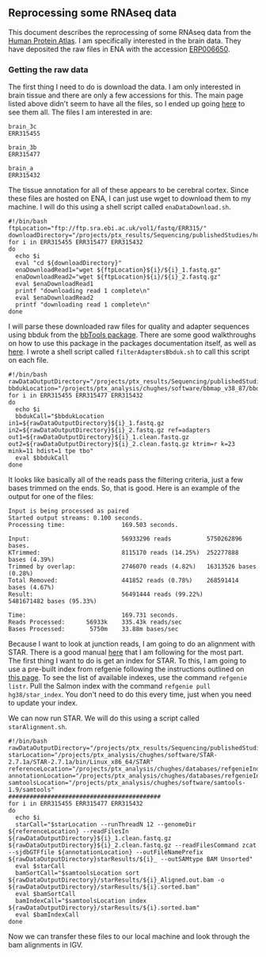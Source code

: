 ## Reprocessing some RNAseq data

This document describes the reprocessing of some RNAseq data from the [Human Protein Atlas](https://www.proteinatlas.org/). I am specifically interested in the brain data. They have deposited the raw files in ENA with the accession [ERP006650](https://www.ebi.ac.uk/ena/browser/view/PRJEB6971).

### Getting the raw data

The first thing I need to do is download the data. I am only interested in brain tissue and there are only a few accessions for this. The main page listed above didn't seem to have all the files, so I ended up going [here](https://www.ebi.ac.uk/arrayexpress/experiments/E-MTAB-2836/samples/?full=true&s_page=11&s_pagesize=25&s_sortby=col_31&s_sortorder=ascending) to see them all. The files I am interested in are:

```
brain_3c
ERR315455

brain_3b
ERR315477

brain_a
ERR315432
```

The tissue annotation for all of these appears to be cerebral cortex. Since these files are hosted on ENA, I can just use wget to download them to my machine. I will do this using a shell script called `enaDataDownload.sh`.

```shell
#!/bin/bash
ftpLocation="ftp://ftp.sra.ebi.ac.uk/vol1/fastq/ERR315/"
downloadDirectory="/projects/ptx_results/Sequencing/publishedStudies/humanProteinAtlasRnaSequencingData"
for i in ERR315455 ERR315477 ERR315432
do
  echo $i
  eval "cd ${downloadDirectory}"
  enaDownloadRead1="wget ${ftpLocation}${i}/${i}_1.fastq.gz"
  enaDownloadRead2="wget ${ftpLocation}${i}/${i}_2.fastq.gz"
  eval $enaDownloadRead1
  printf "downloading read 1 complete\n"
  eval $enaDownloadRead2
  printf "downloading read 1 complete\n"
done
```

I will parse these downloaded raw files for quality and adapter sequences using bbduk from the [bbTools package](https://sourceforge.net/projects/bbmap/). There are some good walkthroughs on how to use this package in the packages documentation itself, as well as [here](https://jgi.doe.gov/data-and-tools/bbtools/bb-tools-user-guide/). I wrote a shell script called `filterAdaptersBbduk.sh` to call this script on each file.

```shell
#!/bin/bash
rawDataOutputDirectory="/projects/ptx_results/Sequencing/publishedStudies/humanProteinAtlasRnaSequencingData/"
bbdukLocation="/projects/ptx_analysis/chughes/software/bbmap_v38_87/bbduk.sh"
for i in ERR315455 ERR315477 ERR315432
do
  echo $i
  bbdukCall="$bbdukLocation in1=${rawDataOutputDirectory}${i}_1.fastq.gz in2=${rawDataOutputDirectory}${i}_2.fastq.gz ref=adapters out1=${rawDataOutputDirectory}${i}_1.clean.fastq.gz out2=${rawDataOutputDirectory}${i}_2.clean.fastq.gz ktrim=r k=23 mink=11 hdist=1 tpe tbo"
  eval $bbdukCall
done
```

It looks like basically all of the reads pass the filtering criteria, just a few bases trimmed on the ends. So, that is good. Here is an example of the output for one of the files:

```
Input is being processed as paired
Started output streams: 0.100 seconds.
Processing time:                169.503 seconds.

Input:                          56933296 reads          5750262896 bases.
KTrimmed:                       8115170 reads (14.25%)  252277888 bases (4.39%)
Trimmed by overlap:             2746070 reads (4.82%)   16313526 bases (0.28%)
Total Removed:                  441852 reads (0.78%)    268591414 bases (4.67%)
Result:                         56491444 reads (99.22%)         5481671482 bases (95.33%)

Time:                           169.731 seconds.
Reads Processed:      56933k    335.43k reads/sec
Bases Processed:       5750m    33.88m bases/sec
```

Because I want to look at junction reads, I am going to do an alignment with STAR. There is a good manual [here](https://github.com/alexdobin/STAR) that I am following for the most part. The first thing I want to do is get an index for STAR. To this, I am going to use a pre-built index from refgenie following the instructions outlined on [this page](http://refgenie.databio.org/en/latest/install/). To see the list of available indexes, use the command `refgenie listr`. Pull the Salmon index with the command `refgenie pull hg38/star_index`. You don't need to do this every time, just when you need to update your index. 

We can now run STAR. We will do this using a script called `starAlignment.sh`.

```shell
#!/bin/bash
rawDataOutputDirectory="/projects/ptx_results/Sequencing/publishedStudies/humanProteinAtlasRnaSequencingData/"
starLocation="/projects/ptx_analysis/chughes/software/STAR-2.7.1a/STAR-2.7.1a/bin/Linux_x86_64/STAR"
referenceLocation="/projects/ptx_analysis/chughes/databases/refgenieIndexes/hg38/star_index/default/"
annotationLocation="/projects/ptx_analysis/chughes/databases/refgenieIndexes/hg38/gencode_gtf/default/hg38.gtf"
samtoolsLocation="/projects/ptx_analysis/chughes/software/samtools-1.9/samtools"
###########################################
for i in ERR315455 ERR315477 ERR315432
do
  echo $i
  starCall="$starLocation --runThreadN 12 --genomeDir ${referenceLocation} --readFilesIn ${rawDataOutputDirectory}${i}_1.clean.fastq.gz ${rawDataOutputDirectory}${i}_2.clean.fastq.gz --readFilesCommand zcat --sjdbGTFfile ${annotationLocation} --outFileNamePrefix ${rawDataOutputDirectory}starResults/${i}_ --outSAMtype BAM Unsorted"
  eval $starCall
  bamSortCall="$samtoolsLocation sort ${rawDataOutputDirectory}/starResults/${i}_Aligned.out.bam -o ${rawDataOutputDirectory}/starResults/${i}.sorted.bam"
  eval $bamSortCall
  bamIndexCall="$samtoolsLocation index ${rawDataOutputDirectory}/starResults/${i}.sorted.bam"
  eval $bamIndexCall
done
```
Now we can transfer these files to our local machine and look through the bam alignments in IGV.
